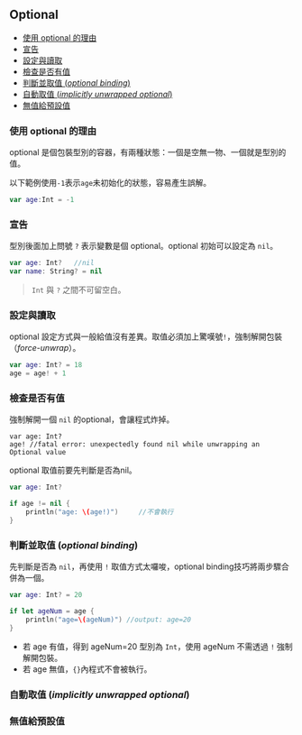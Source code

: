 ## Optional

- [使用 optional 的理由](#reasons)
- [宣告](#declartion)
- [設定與讀取](#get_set)
- [檢查是否有值](#check)
- [判斷並取值 (*optional binding*)](#optional_binding)
- [自動取值 (*implicitly unwrapped optional*)](#implicitly_unwrapped_optional)
- [無值給預設值](#double_question_mark)

<a name="reasons"></a>
### 使用 optional 的理由

optional 是個包裝型別的容器，有兩種狀態：一個是空無一物、一個就是型別的值。

以下範例使用`-1`表示`age`未初始化的狀態，容易產生誤解。
```swift
var age:Int = -1
```

<a name="declartion"></a>
### 宣告

型別後面加上問號 `?` 表示變數是個 optional。optional 初始可以設定為 `nil`。
```swift
var age: Int?   //nil
var name: String? = nil
```
> `Int` 與 `?` 之間不可留空白。

<a name="get_set"></a>
### 設定與讀取

optional 設定方式與一般給值沒有差異。取值必須加上驚嘆號`!`，強制解開包裝（*force-unwrap*）。
```swift
var age: Int? = 18
age = age! + 1
```

<a name="check"></a>
### 檢查是否有值

強制解開一個 `nil` 的optional，會讓程式炸掉。
``` switch
var age: Int?
age! //fatal error: unexpectedly found nil while unwrapping an Optional value
```

optional 取值前要先判斷是否為nil。
```swift
var age: Int?

if age != nil {
    println("age: \(age!)")     //不會執行
}
```

<a name="optional_binding"></a>
### 判斷並取值 (*optional binding*)

先判斷是否為 `nil`，再使用 `!` 取值方式太囉唆，optional binding技巧將兩步驟合併為一個。
```swift
var age: Int? = 20

if let ageNum = age {
    println("age=\(ageNum)") //output: age=20
}
```
* 若 age 有值，得到 ageNum=20 型別為 `Int`，使用 ageNum 不需透過 `!` 強制解開包裝。
* 若 age 無值，`{}`內程式不會被執行。

<a name="implicitly_unwrapped_optional"></a>
### 自動取值 (*implicitly unwrapped optional*)

<a name="double_question_mark"></a>
### 無值給預設值